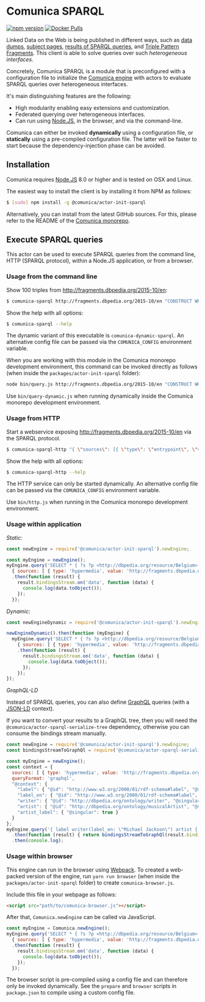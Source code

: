 # Comunica SPARQL

[![npm version](https://badge.fury.io/js/%40comunica%2Factor-init-sparql.svg)](https://www.npmjs.com/package/@comunica/actor-init-sparql)
[![Docker Pulls](https://img.shields.io/docker/pulls/comunica/actor-init-sparql.svg)](https://hub.docker.com/r/comunica/actor-init-sparql/)

Linked Data on the Web is being published in different ways,
such as [data dumps](http://downloads.dbpedia.org/3.9/en/),
[subject pages](http://dbpedia.org/page/Linked_data),
[results of SPARQL queries](http://dbpedia.org/sparql?default-graph-uri=http%3A%2F%2Fdbpedia.org&query=CONSTRUCT+%7B+%3Fp+a+dbpedia-owl%3AArtist+%7D%0D%0AWHERE+%7B+%3Fp+a+dbpedia-owl%3AArtist+%7D&format=text%2Fturtle),
and [Triple Pattern Fragments](http://data.linkeddatafragments.org/dbpedia2014?subject=&predicate=rdf%3Atype&object=dbpedia-owl%3ARestaurant).
This client is able to solve queries over such _heterogeneous interfaces_. 

Concretely, Comunica SPARQL is a module that is preconfigured with a configuration file to initialize
the [Comunica engine](https://github.com/comunica/comunica) with actors to evaluate SPARQL queries
over heterogeneous interfaces.

It's main distinguishing features are the following:

* High modularity enabling easy extensions and customization.
* Federated querying over heterogeneous interfaces.
* Can run using [Node.JS](http://nodejs.org/), in the browser, and via the command-line.

Comunica can either be invoked **dynamically** using a configuration file,
or **statically** using a pre-compiled configuration file.
The latter will be faster to start because the dependency-injection phase can be avoided.

## Installation

Comunica requires [Node.JS](http://nodejs.org/) 8.0 or higher and is tested on OSX and Linux.

The easiest way to install the client is by installing it from NPM as follows:

```bash
$ [sudo] npm install -g @comunica/actor-init-sparql
```

Alternatively, you can install from the latest GitHub sources.
For this, please refer to the README of the [Comunica monorepo](https://github.com/comunica/comunica).

## Execute SPARQL queries

This actor can be used to execute SPARQL queries from
the command line, HTTP (SPARQL protocol), within a Node.JS application, or from a browser.

### Usage from the command line

Show 100 triples from http://fragments.dbpedia.org/2015-10/en:

```bash
$ comunica-sparql http://fragments.dbpedia.org/2015-10/en "CONSTRUCT WHERE { ?s ?p ?o } LIMIT 100"
```

Show the help with all options:

```bash
$ comunica-sparql --help
```

The dynamic variant of this executable is `comunica-dynamic-sparql`.
An alternative config file can be passed via the `COMUNICA_CONFIG` environment variable.

When you are working with this module in the Comunica monorepo development environment,
this command can be invoked directly as follows (when inside the `packages/actor-init-sparql` folder):

```bash
node bin/query.js http://fragments.dbpedia.org/2015-10/en "CONSTRUCT WHERE { ?s ?p ?o } LIMIT 100"
```

Use `bin/query-dynamic.js` when running dynamically inside the Comunica monorepo development environment.

### Usage from HTTP

Start a webservice exposing http://fragments.dbpedia.org/2015-10/en via the SPARQL protocol.

```bash
$ comunica-sparql-http "{ \"sources\": [{ \"type\": \"entrypoint\", \"value\" : \"http://fragments.dbpedia.org/2015/en\" }]}""
```

Show the help with all options:

```bash
$ comunica-sparql-http --help
```

The HTTP service can only be started dynamically.
An alternative config file can be passed via the `COMUNICA_CONFIG` environment variable.

Use `bin/http.js` when running in the Comunica monorepo development environment.

### Usage within application

_Static:_

```javascript
const newEngine = require('@comunica/actor-init-sparql').newEngine;

const myEngine = newEngine();
myEngine.query('SELECT * { ?s ?p <http://dbpedia.org/resource/Belgium>. ?s ?p ?o } LIMIT 100',
  { sources: [ { type: 'hypermedia', value: 'http://fragments.dbpedia.org/2015/en' } ] })
  .then(function (result) {
    result.bindingsStream.on('data', function (data) {
      console.log(data.toObject());
    });
  });
```

_Dynamic:_

```javascript
const newEngineDynamic = require('@comunica/actor-init-sparql').newEngineDynamic;

newEngineDynamic().then(function (myEngine) {
  myEngine.query('SELECT * { ?s ?p <http://dbpedia.org/resource/Belgium>. ?s ?p ?o } LIMIT 100',
    { sources: [ { type: 'hypermedia', value: 'http://fragments.dbpedia.org/2015/en' } ] })
    .then(function (result) {
      result.bindingsStream.on('data', function (data) {
        console.log(data.toObject());
      });
    });
});
```

_GraphQL-LD_

Instead of SPARQL queries, you can also define [GraphQL](https://graphql.org/) queries
(with a [JSON-LD](https://json-ld.org/) context).

If you want to convert your results to a GraphQL tree,
then you will need the `@comunica/actor-sparql-serialize-tree` dependency,
otherwise you can consume the bindings stream manually.

```javascript
const newEngine = require('@comunica/actor-init-sparql').newEngine;
const bindingsStreamToGraphQl = require('@comunica/actor-sparql-serialize-tree').bindingsStreamToGraphQl;

const myEngine = newEngine();
const context = {
  sources: [ { type: 'hypermedia', value: 'http://fragments.dbpedia.org/2016-04/en' } ],
  queryFormat: 'graphql',
  "@context": {
    "label": { "@id": "http://www.w3.org/2000/01/rdf-schema#label", "@singular": true },
    "label_en": { "@id": "http://www.w3.org/2000/01/rdf-schema#label", "@language": "en" },
    "writer": { "@id": "http://dbpedia.org/ontology/writer", "@singular": true },
    "artist": { "@id": "http://dbpedia.org/ontology/musicalArtist", "@singular": true },
    "artist_label": { "@singular": true }
  }
};
myEngine.query('{ label writer(label_en: \"Michael Jackson\") artist { label } }',context)
  .then(function (result) { return bindingsStreamToGraphQl(result.bindingsStream, context); })
  .then(console.log);
```

### Usage within browser

This engine can run in the browser using [Webpack](https://www.npmjs.com/package/webpack).
To created a web-packed version of the engine, run `yarn run browser` (when inside the `packages/actor-init-sparql` folder) to create `comunica-browser.js`.

Include this file in your webpage as follows:

```html
<script src="path/to/comunica-browser.js"></script>
```

After that, `Comunica.newEngine` can be called via JavaScript. 

```javascript
const myEngine = Comunica.newEngine();
myEngine.query('SELECT * { ?s ?p <http://dbpedia.org/resource/Belgium>. ?s ?p ?o } LIMIT 100',
  { sources: [ { type: 'hypermedia', value: 'http://fragments.dbpedia.org/2015/en' } ] })
  .then(function (result) {
    result.bindingsStream.on('data', function (data) {
      console.log(data.toObject());
    });
  });
```

The browser script is pre-compiled using a config file and can therefore only be invoked dynamically.
See the `prepare` and `browser` scripts in `package.json` to compile using a custom config file.
